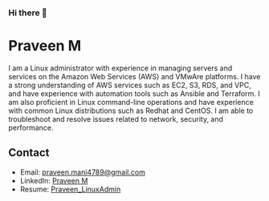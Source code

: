 ### Hi there 👋

# Praveen M

I am a Linux administrator with experience in managing servers and services on the Amazon Web Services (AWS) and VMwAre platforms. I have a strong understanding of AWS services such as EC2, S3, RDS, and VPC, and have experience with automation tools such as Ansible and Terraform. I am also proficient in Linux command-line operations and have experience with common Linux distributions such as Redhat and CentOS. I am able to troubleshoot and resolve issues related to network, security, and performance.

## Contact
- Email: praveen.mani4789@gmail.com
- LinkedIn: [Praveen M](https://www.linkedin.com/in/praveen-mani/)
- Resume: [Praveen_LinuxAdmin](https://docs.google.com/document/d/11zrvVqTL0Oc5UbFJu0DEw5jl-2PXlNDO/edit?usp=sharing&ouid=110208433314328760853&rtpof=true&sd=true)
